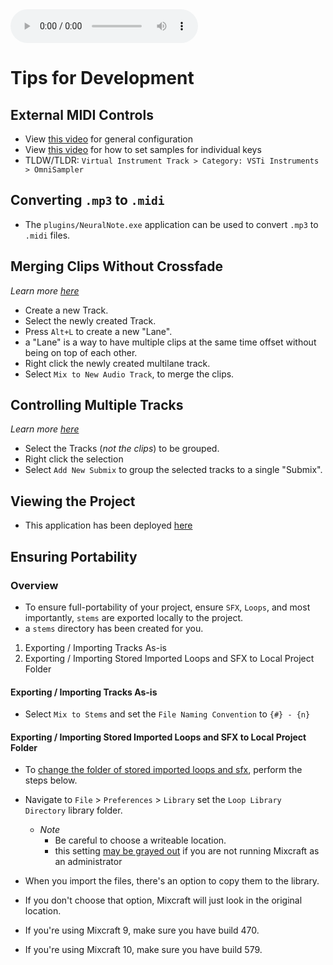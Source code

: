 <audio controls>
<source src="./track-render.mp3" type="audio/mpeg">
</audio>


# Tips for Development

## External MIDI Controls
* View [this video](https://www.youtube.com/watch?v=GG81OfTMigQ) for general configuration
* View [this video](https://www.youtube.com/watch?v=AKKTIcYH8WU) for how to set samples for individual keys
 * TLDW/TLDR: `Virtual Instrument Track > Category: VSTi Instruments > OmniSampler`


## Converting `.mp3` to `.midi`
* The `plugins/NeuralNote.exe` application can be used to convert `.mp3` to `.midi` files.

## Merging Clips Without Crossfade
_Learn more [here](https://forums.acoustica.com/viewtopic.php?t=15397)_
* Create a new Track.
* Select the newly created Track.
* Press `Alt+L` to create a new "Lane".
 * a "Lane" is a way to have multiple clips at the same time offset without being on top of each other.
* Right click the newly created multilane track.
* Select `Mix to New Audio Track`, to merge the clips.

## Controlling Multiple Tracks
_Learn more [here](https://www.youtube.com/watch?v=W0ClXPfhCEg)_
* Select the Tracks (_not the clips_) to be grouped.
* Right click the selection
* Select `Add New Submix` to group the selected tracks to a single "Submix".

## Viewing the Project
* This application has been deployed [here](https://cymatic-productions.github.io/mixcraft.projecttemplate/)

## Ensuring Portability
### Overview
* To ensure full-portability of your project, ensure `SFX`, `Loops`, and most importantly, `stems` are exported locally to the project.
 * a `stems` directory has been created for you.

1. Exporting / Importing Tracks As-is
2. Exporting / Importing Stored Imported Loops and SFX to Local Project Folder

#### Exporting / Importing Tracks As-is
* Select `Mix to Stems` and set the `File Naming Convention` to `{#} - {n}`

#### Exporting / Importing Stored Imported Loops and SFX to Local Project Folder
* To [change the folder of stored imported loops and sfx](https://forums.acoustica.com/viewtopic.php?t=30022), perform the steps below.
* Navigate to `File` > `Preferences` > `Library` set the `Loop Library Directory` library folder.  
  * _Note_
    * Be careful to choose a writeable location.
    * this setting [may be grayed out](https://forums.acoustica.com/viewtopic.php?t=16456) if you are not running Mixcraft as an administrator

* When you import the files, there's an option to copy them to the library.
* If you don't choose that option, Mixcraft will just look in the original location.
* If you're using Mixcraft 9, make sure you have build 470.
* If you're using Mixcraft 10, make sure you have build 579.
